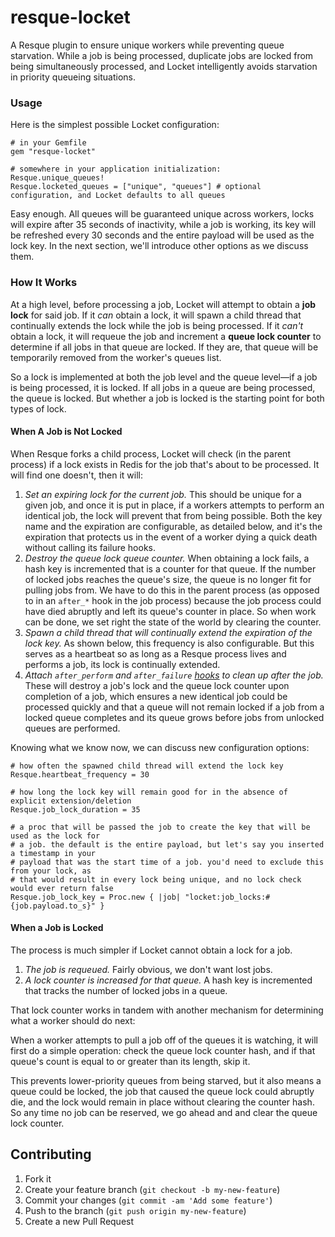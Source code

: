 # resque-locket

A Resque plugin to ensure unique workers while preventing queue starvation. While a job is being processed, duplicate jobs are locked from being simultaneously processed, and Locket intelligently avoids starvation in priority queueing situations.

### Usage

Here is the simplest possible Locket configuration:

    # in your Gemfile
    gem "resque-locket"

    # somewhere in your application initialization:
    Resque.unique_queues!
    Resque.locketed_queues = ["unique", "queues"] # optional configuration, and Locket defaults to all queues

Easy enough. All queues will be guaranteed unique across workers, locks will expire after 35 seconds of inactivity, while a job is working, its key will be refreshed every 30 seconds and the entire payload will be used as the lock key. In the next section, we'll introduce other options as we discuss them.

### How It Works

At a high level, before processing a job, Locket will attempt to obtain a **job lock** for said job. If it *can* obtain a lock, it will spawn a child thread that continually extends the lock while the job is being processed. If it *can't* obtain a lock, it will requeue the job and increment a **queue lock counter** to determine if all jobs in that queue are locked. If they are, that queue will be temporarily removed from the worker's queues list.

So a lock is implemented at both the job level and the queue level—if a job is being processed, it is locked. If all jobs in a queue are being processed, the queue is locked. But whether a job is locked is the starting point for both types of lock.

#### When A Job is Not Locked

When Resque forks a child process, Locket will check (in the parent process) if a lock exists in Redis for the job that's about to be processed. It will find one doesn't, then it will:

1. *Set an expiring lock for the current job.* This should be unique for a given job, and once it is put in place, if a workers attempts to perform an identical job, the lock will prevent that from being possible. Both the key name and the expiration are configurable, as detailed below, and it's the expiration that protects us in the event of a worker dying a quick death without calling its failure hooks.
2. *Destroy the queue lock queue counter.* When obtaining a lock fails, a hash key is incremented that is a counter for that queue. If the number of locked jobs reaches the queue's size, the queue is no longer fit for pulling jobs from. We have to do this in the parent process (as opposed to in an `after_*` hook in the job process) because the job process could have died abruptly and left its queue's counter in place. So when work can be done, we set right the state of the world by clearing the counter.
3. *Spawn a child thread that will continually extend the expiration of the lock key.* As shown below, this frequency is also configurable. But this serves as a heartbeat so as long as a Resque process lives and performs a job, its lock is continually extended.
4. *Attach `after_perform` and `after_failure` [hooks](https://github.com/resque/resque/blob/master/docs/HOOKS.md) to clean up after the job.* These will destroy a job's lock and the queue lock counter upon completion of a job, which ensures a new identical job could be processed quickly and that a queue will not remain locked if a job from a locked queue completes and its queue grows before jobs from unlocked queues are performed.

Knowing what we know now, we can discuss new configuration options:

    # how often the spawned child thread will extend the lock key
    Resque.heartbeat_frequency = 30

    # how long the lock key will remain good for in the absence of explicit extension/deletion
    Resque.job_lock_duration = 35

    # a proc that will be passed the job to create the key that will be used as the lock for
    # a job. the default is the entire payload, but let's say you inserted a timestamp in your
    # payload that was the start time of a job. you'd need to exclude this from your lock, as
    # that would result in every lock being unique, and no lock check would ever return false
    Resque.job_lock_key = Proc.new { |job| "locket:job_locks:#{job.payload.to_s}" }

#### When a Job is Locked

The process is much simpler if Locket cannot obtain a lock for a job.

1. *The job is requeued.* Fairly obvious, we don't want lost jobs.
2. *A lock counter is increased for that queue.* A hash key is incremented that tracks the number of locked jobs in a queue.

That lock counter works in tandem with another mechanism for determining what a worker should do next:

When a worker attempts to pull a job off of the queues it is watching, it will first do a simple operation: check the queue lock counter hash, and if that queue's count is equal to or greater than its length, skip it.

This prevents lower-priority queues from being starved, but it also means a queue could be locked, the job that caused the queue lock could abruptly die, and the lock would remain in place without clearing the counter hash. So any time no job can be reserved, we go ahead and and clear the queue lock counter.

## Contributing

1. Fork it
2. Create your feature branch (`git checkout -b my-new-feature`)
3. Commit your changes (`git commit -am 'Add some feature'`)
4. Push to the branch (`git push origin my-new-feature`)
5. Create a new Pull Request
